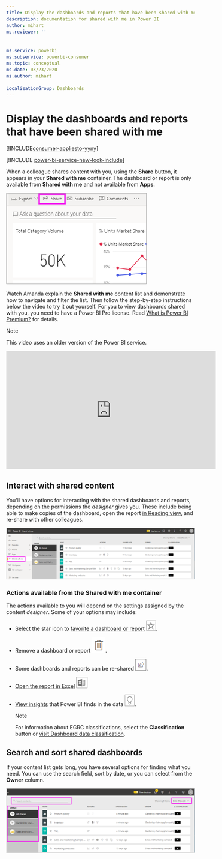 ```yaml
---
title: Display the dashboards and reports that have been shared with me
description: documentation for shared with me in Power BI
author: mihart
ms.reviewer: ''


ms.service: powerbi
ms.subservice: powerbi-consumer
ms.topic: conceptual
ms.date: 03/23/2020
ms.author: mihart

LocalizationGroup: Dashboards
---
```

# Display the dashboards and reports that have been shared with me

[!INCLUDE[consumer-appliesto-yyny](../includes/consumer-appliesto-yyny.md)]

[!INCLUDE [power-bi-service-new-look-include](../includes/power-bi-service-new-look-include.md)]

When a colleague shares content with you, using the **Share** button, it appears in your **Shared with me** container. The dashboard or report is only available from **Shared with me** and not available from **Apps**.

![Share icon](./media/end-user-shared-with-me/power-bi-share-dashboard.png)

Watch Amanda explain the **Shared with me** content list and demonstrate how to navigate and filter the list. Then follow the step-by-step instructions below the video to try it out yourself. For you to view dashboards shared with you, you need to have a Power BI Pro license. Read [What is Power BI Premium?](../service-premium-what-is.md) for details.
    

> [!NOTE]
> This video uses an older version of the Power BI service.
    

<iframe width="560" height="315" src="https://www.youtube.com/embed/G26dr2PsEpk" frameborder="0" allowfullscreen></iframe>

## Interact with shared content

You'll have options for interacting with the shared dashboards and  reports, depending on the permissions the *designer* gives you. These include being able to make copies of the dashboard, open the report [in Reading view](end-user-reading-view.md), and re-share with other colleagues.

![Shared with me container](./media/end-user-shared-with-me/power-bi-shared.png)

### Actions available from the **Shared with me** container
The actions available to you will depend on the settings assigned by the content *designer*. Some of your options may include:
* Select the star icon to [favorite a dashboard or report](end-user-favorite.md) ![star icon](./media/end-user-shared-with-me/power-bi-star-icon.png).
* Remove a dashboard or report  ![trashcan icon](./media/end-user-shared-with-me/power-bi-delete-icon.png).
* Some dashboards and reports can be re-shared  ![share icon](./media/end-user-shared-with-me/power-bi-share-icon-new.png).
* [Open the report in Excel](end-user-export.md) ![export to Excel icon](./media/end-user-shared-with-me/power-bi-excel.png) 
* [View insights](end-user-insights.md) that Power BI finds in the data ![insights icon](./media/end-user-shared-with-me/power-bi-insights.png).
  
  > [!NOTE]
  > For information about EGRC classifications, select the **Classification** button or [visit Dashboard data classification](../service-data-classification.md).
  > 


## Search and sort shared dashboards
If your content list gets long, you have several options for finding what you need. You can use the search field, sort by date, or you can select from the **Owner** column.    

![dashboard Owner and Search](./media/end-user-shared-with-me/power-bi-sort.png)